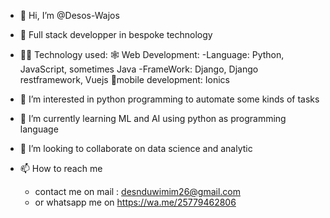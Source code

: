 - 👋 Hi, I’m @Desos-Wajos
- 🌱 Full  stack developper in bespoke technology
- 👩‍💻 Technology used:
    🕸️ Web Development:
          -Language: Python, JavaScript, sometimes Java
          -FrameWork: Django, Django  restframework, Vuejs
    📱mobile development: Ionics
    
- 👀 I’m interested in python programming to automate some kinds of tasks 
- 🌱 I’m currently learning ML and AI using python as programming language
- 💞️ I’m looking to collaborate on data science and analytic
- 📫 How to reach me 
     - contact me on mail : desnduwimim26@gmail.com
     - or whatsapp me on https://wa.me/25779462806

<!---
Desire1990/Desire1990 is a ✨ special ✨ repository because its `README.md` (this file) appears on your GitHub profile.
You can click the Preview link to take a look at your changes.
--->
